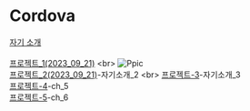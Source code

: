 # Cordova

[자기 소개](https://yeoung-day.github.io/Cordova/week2/report/project/info.html)
<br><br>
[프로젝트_1(2023_09_21)](https://yeoung-day.github.io/Cordova/week2/report/project_1(2023_09_21)/index.html)
<br>
![Ppic](https://github.com/Yeoung-Day/Cordova/assets/115051820/a3fc353c-f6e5-4cfd-9029-76107715e0e0)
<br>
[프로젝트_2(2023_09_21)](https://yeoung-day.github.io/Cordova/week2/report/project_2(2023_09_21)/index.html)-자기소개_2
<br>
[프로젝트-3](https://yeoung-day.github.io/Cordova/week5/ch04_mportpolio/mintro.html)-자기소개_3
<br>
[프로젝트-4](https://yeoung-day.github.io/Cordova/week5/ch05/app-link.html)-ch_5
<br>
[프로젝트-5](https://yeoung-day.github.io/Cordova/DIT/dokdo-intro.html)-ch_6

